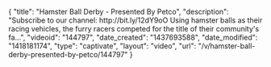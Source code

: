 {
    "title": "Hamster Ball Derby - Presented By Petco",
    "description": "Subscribe to our channel: http:\/\/bit.ly\/12dY9oO Using hamster balls as their racing vehicles, the furry racers competed for the title of their community's fa...",
    "videoid": "144797",
    "date_created": "1437693588",
    "date_modified": "1418181174",
    "type": "captivate",
    "layout": "video",
    "url": "\/v\/hamster-ball-derby-presented-by-petco\/144797"
}